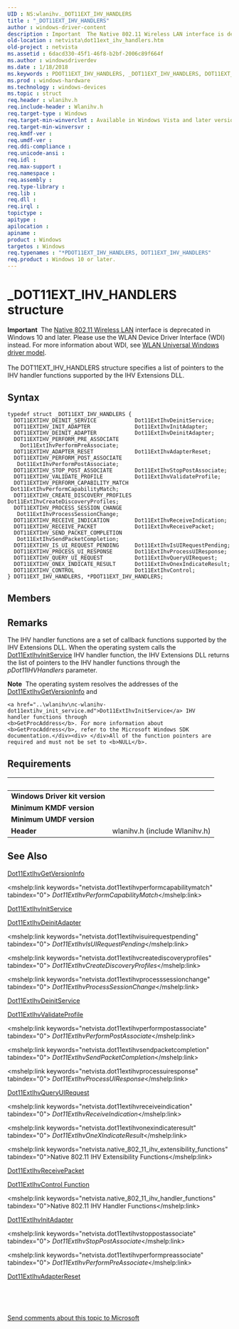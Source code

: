 ```yaml
---
UID : NS:wlanihv._DOT11EXT_IHV_HANDLERS
title : "_DOT11EXT_IHV_HANDLERS"
author : windows-driver-content
description : Important  The Native 802.11 Wireless LAN interface is deprecated in Windows 10 and later.
old-location : netvista\dot11ext_ihv_handlers.htm
old-project : netvista
ms.assetid : 6dacd330-45f1-46f8-b2bf-2006c89f664f
ms.author : windowsdriverdev
ms.date : 1/18/2018
ms.keywords : PDOT11EXT_IHV_HANDLERS, _DOT11EXT_IHV_HANDLERS, DOT11EXT_IHV_HANDLERS structure [Network Drivers Starting with Windows Vista], DOT11EXT_IHV_HANDLERS, PDOT11EXT_IHV_HANDLERS structure pointer [Network Drivers Starting with Windows Vista], *PDOT11EXT_IHV_HANDLERS, netvista.dot11ext_ihv_handlers, wlanihv/PDOT11EXT_IHV_HANDLERS, Native_802.11_data_types_e072dcd6-e41c-4c08-b958-9302f62f02c1.xml, wlanihv/DOT11EXT_IHV_HANDLERS
ms.prod : windows-hardware
ms.technology : windows-devices
ms.topic : struct
req.header : wlanihv.h
req.include-header : Wlanihv.h
req.target-type : Windows
req.target-min-winverclnt : Available in Windows Vista and later versions of the Windows operating   systems.
req.target-min-winversvr : 
req.kmdf-ver : 
req.umdf-ver : 
req.ddi-compliance : 
req.unicode-ansi : 
req.idl : 
req.max-support : 
req.namespace : 
req.assembly : 
req.type-library : 
req.lib : 
req.dll : 
req.irql : 
topictype : 
apitype : 
apilocation : 
apiname : 
product : Windows
targetos : Windows
req.typenames : "*PDOT11EXT_IHV_HANDLERS, DOT11EXT_IHV_HANDLERS"
req.product : Windows 10 or later.
---
```


# _DOT11EXT_IHV_HANDLERS structure
<div class="alert"><b>Important</b>  The <a href="https://msdn.microsoft.com/library/windows/hardware/ff560689">Native 802.11 Wireless LAN</a> interface is deprecated in Windows 10 and later. Please use the WLAN Device Driver Interface (WDI) instead. For more information about WDI, see <a href="https://msdn.microsoft.com/6EF92E34-7BC9-465E-B05D-2BCB29165A18">WLAN Universal Windows driver model</a>.</div><div> </div>The DOT11EXT_IHV_HANDLERS structure specifies a list of pointers to the IHV handler functions
  supported by the IHV Extensions DLL.

## Syntax
````
typedef struct _DOT11EXT_IHV_HANDLERS {
  DOT11EXTIHV_DEINIT_SERVICE            Dot11ExtIhvDeinitService;
  DOT11EXTIHV_INIT_ADAPTER              Dot11ExtIhvInitAdapter;
  DOT11EXTIHV_DEINIT_ADAPTER            Dot11ExtIhvDeinitAdapter;
  DOT11EXTIHV_PERFORM_PRE_ASSOCIATE     Dot11ExtIhvPerformPreAssociate;
  DOT11EXTIHV_ADAPTER_RESET             Dot11ExtIhvAdapterReset;
  DOT11EXTIHV_PERFORM_POST_ASSOCIATE    Dot11ExtIhvPerformPostAssociate;
  DOT11EXTIHV_STOP_POST_ASSOCIATE       Dot11ExtIhvStopPostAssociate;
  DOT11EXTIHV_VALIDATE_PROFILE          Dot11ExtIhvValidateProfile;
  DOT11EXTIHV_PERFORM_CAPABILITY_MATCH  Dot11ExtIhvPerformCapabilityMatch;
  DOT11EXTIHV_CREATE_DISCOVERY_PROFILES Dot11ExtIhvCreateDiscoveryProfiles;
  DOT11EXTIHV_PROCESS_SESSION_CHANGE    Dot11ExtIhvProcessSessionChange;
  DOT11EXTIHV_RECEIVE_INDICATION        Dot11ExtIhvReceiveIndication;
  DOT11EXTIHV_RECEIVE_PACKET            Dot11ExtIhvReceivePacket;
  DOT11EXTIHV_SEND_PACKET_COMPLETION    Dot11ExtIhvSendPacketCompletion;
  DOT11EXTIHV_IS_UI_REQUEST_PENDING     Dot11ExtIhvIsUIRequestPending;
  DOT11EXTIHV_PROCESS_UI_RESPONSE       Dot11ExtIhvProcessUIResponse;
  DOT11EXTIHV_QUERY_UI_REQUEST          Dot11ExtIhvQueryUIRequest;
  DOT11EXTIHV_ONEX_INDICATE_RESULT      Dot11ExtIhvOnexIndicateResult;
  DOT11EXTIHV_CONTROL                   Dot11ExtIhvControl;
} DOT11EXT_IHV_HANDLERS, *PDOT11EXT_IHV_HANDLERS;
````

## Members


## Remarks
The IHV handler functions are a set of callback functions supported by the IHV Extensions DLL. When
    the operating system calls the 
    <a href="..\wlanihv\nc-wlanihv-dot11extihv_init_service.md">Dot11ExtIhvInitService</a> IHV
    handler function, the IHV Extensions DLL returns the list of pointers to the IHV handler functions
    through the 
    <i>pDot11IHVHandlers</i> parameter.
<div class="alert"><b>Note</b>  The operating system resolves the addresses of the 
    <a href="..\wlanihv\nc-wlanihv-dot11extihv_get_version_info.md">Dot11ExtIhvGetVersionInfo</a> and
    
    <a href="..\wlanihv\nc-wlanihv-dot11extihv_init_service.md">Dot11ExtIhvInitService</a> IHV
    handler functions through 
    <b>GetProcAddress</b>. For more information about 
    <b>GetProcAddress</b>, refer to the Microsoft Windows SDK documentation.</div><div> </div>All of the function pointers are required and must not be set to <b>NULL</b>.

## Requirements
| &nbsp; | &nbsp; |
| ---- |:---- |
| **Windows Driver kit version** |  |
| **Minimum KMDF version** |  |
| **Minimum UMDF version** |  |
| **Header** | wlanihv.h (include Wlanihv.h) |

## See Also

<a href="..\wlanihv\nc-wlanihv-dot11extihv_get_version_info.md">Dot11ExtIhvGetVersionInfo</a>

<mshelp:link keywords="netvista.dot11extihvperformcapabilitymatch" tabindex="0"><i>
   Dot11ExtIhvPerformCapabilityMatch</i></mshelp:link>

<a href="..\wlanihv\nc-wlanihv-dot11extihv_init_service.md">Dot11ExtIhvInitService</a>

<a href="..\wlanihv\nc-wlanihv-dot11extihv_deinit_adapter.md">Dot11ExtIhvDeinitAdapter</a>

<mshelp:link keywords="netvista.dot11extihvisuirequestpending" tabindex="0"><i>
   Dot11ExtIhvIsUIRequestPending</i></mshelp:link>

<mshelp:link keywords="netvista.dot11extihvcreatediscoveryprofiles" tabindex="0"><i>
   Dot11ExtIhvCreateDiscoveryProfiles</i></mshelp:link>

<mshelp:link keywords="netvista.dot11extihvprocesssessionchange" tabindex="0"><i>
   Dot11ExtIhvProcessSessionChange</i></mshelp:link>

<a href="..\wlanihv\nc-wlanihv-dot11extihv_deinit_service.md">Dot11ExtIhvDeinitService</a>

<a href="..\wlanihv\nc-wlanihv-dot11extihv_validate_profile.md">Dot11ExtIhvValidateProfile</a>

<mshelp:link keywords="netvista.dot11extihvperformpostassociate" tabindex="0"><i>
   Dot11ExtIhvPerformPostAssociate</i></mshelp:link>

<mshelp:link keywords="netvista.dot11extihvsendpacketcompletion" tabindex="0"><i>
   Dot11ExtIhvSendPacketCompletion</i></mshelp:link>

<mshelp:link keywords="netvista.dot11extihvprocessuiresponse" tabindex="0"><i>
   Dot11ExtIhvProcessUIResponse</i></mshelp:link>

<a href="..\wlanihv\nc-wlanihv-dot11extihv_query_ui_request.md">Dot11ExtIhvQueryUIRequest</a>

<mshelp:link keywords="netvista.dot11extihvreceiveindication" tabindex="0"><i>
   Dot11ExtIhvReceiveIndication</i></mshelp:link>

<mshelp:link keywords="netvista.dot11extihvonexindicateresult" tabindex="0"><i>
   Dot11ExtIhvOneXIndicateResult</i></mshelp:link>

<mshelp:link keywords="netvista.native_802_11_ihv_extensibility_functions" tabindex="0">Native 802.11 IHV
   Extensibility Functions</mshelp:link>

<a href="..\wlanihv\nc-wlanihv-dot11extihv_receive_packet.md">Dot11ExtIhvReceivePacket</a>

<a href="..\wlanihv\nc-wlanihv-dot11extihv_control.md">Dot11ExtIhvControl Function</a>

<mshelp:link keywords="netvista.native_802_11_ihv_handler_functions" tabindex="0">Native 802.11 IHV Handler
   Functions</mshelp:link>

<a href="..\wlanihv\nc-wlanihv-dot11extihv_init_adapter.md">Dot11ExtIhvInitAdapter</a>

<mshelp:link keywords="netvista.dot11extihvstoppostassociate" tabindex="0"><i>
   Dot11ExtIhvStopPostAssociate</i></mshelp:link>

<mshelp:link keywords="netvista.dot11extihvperformpreassociate" tabindex="0"><i>
   Dot11ExtIhvPerformPreAssociate</i></mshelp:link>

<a href="..\wlanihv\nc-wlanihv-dot11extihv_adapter_reset.md">Dot11ExtIhvAdapterReset</a>

 

 

<a href="mailto:wsddocfb@microsoft.com?subject=Documentation%20feedback [netvista\netvista]:%20DOT11EXT_IHV_HANDLERS structure%20 RELEASE:%20(1/18/2018)&amp;body=%0A%0APRIVACY STATEMENT%0A%0AWe use your feedback to improve the documentation. We don't use your email address for any other purpose, and we'll remove your email address from our system after the issue that you're reporting is fixed. While we're working to fix this issue, we might send you an email message to ask for more info. Later, we might also send you an email message to let you know that we've addressed your feedback.%0A%0AFor more info about Microsoft's privacy policy, see http://privacy.microsoft.com/en-us/default.aspx." title="Send comments about this topic to Microsoft">Send comments about this topic to Microsoft</a>
